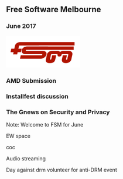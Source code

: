 ## Free Software Melbourne
### June 2017
<img src=slides/img/FSM_logo.png width="40%">

### AMD Submission

### Installfest discussion

### The Gnews on Security and Privacy

Note:
Welcome to FSM for June

EW space

coc

Audio streaming

Day against drm volunteer for anti-DRM event
